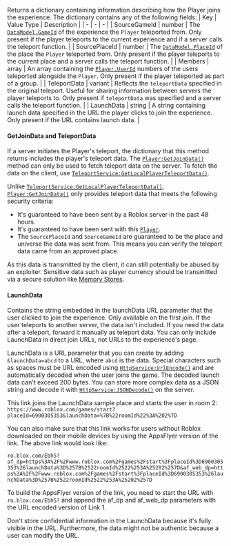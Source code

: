 Returns a dictionary containing information describing how the Player
joins the experience. The dictionary contains any of the following fields:
| Key | Value Type | Description |
| - | - | - |
| SourceGameId | number | The [`DataModel.GameId`](https://create.roblox.com/docs/reference/engine/classes/DataModel#GameId) of the experience the `Player` teleported from. Only present if the player teleports to the current experience and if a server calls the teleport function. |
| SourcePlaceId | number | The [`DataModel.PlaceId`](https://create.roblox.com/docs/reference/engine/classes/DataModel#PlaceId) of the place the `Player` teleported from. Only present if the player teleports to the current place and a server calls the teleport function. |
| Members | array | An array containing the [`Player.UserId`](https://create.roblox.com/docs/reference/engine/classes/Player#UserId) numbers of the users teleported alongside the `Player`. Only present if the player teleported as part of a group. |
| TeleportData | variant | Reflects the `teleportData` specified in the original teleport. Useful for sharing information between servers the player teleports to. Only present if `teleportData` was specified and a server calls the teleport function. |
| LaunchData | string | A string containing launch data specified in the URL the player clicks to join the experience. Only present if the URL contains launch data. |

#### GetJoinData and TeleportData

If a server initiates the Player's teleport, the dictionary that this
method returns includes the player's teleport data. The
[`Player:GetJoinData()`](https://create.roblox.com/docs/reference/engine/classes/Player#GetJoinData) method can only be used to fetch teleport
data on the server. To fetch the data on the client, use
[`TeleportService:GetLocalPlayerTeleportData()`](https://create.roblox.com/docs/reference/engine/classes/TeleportService#GetLocalPlayerTeleportData).

Unlike [`TeleportService:GetLocalPlayerTeleportData()`](https://create.roblox.com/docs/reference/engine/classes/TeleportService#GetLocalPlayerTeleportData),
[`Player:GetJoinData()`](https://create.roblox.com/docs/reference/engine/classes/Player#GetJoinData) only provides teleport data that meets the
following security criteria:

- It's guaranteed to have been sent by a Roblox server in the past 48
hours.
- It's guaranteed to have been sent with this [`Player`](https://create.roblox.com/docs/reference/engine/classes/Player).
- The `SourcePlaceId` and `SourceGameId` are guaranteed to be the place
and universe the data was sent from. This means you can verify the
teleport data came from an approved place.

As this data is transmitted by the client, it can still potentially be
abused by an exploiter. Sensitive data such as player currency should be
transmitted via a secure solution like
[Memory Stores](https://create.roblox.com/docs/cloud-services/memory-stores).
#### LaunchData

Contains the string embedded in the launchData URL parameter that the user
clicked to join the experience. Only available on the first join. If the
user teleports to another server, the data isn't included. If you need the
data after a teleport, forward it manually as teleport data. You can only
include LaunchData in direct join URLs, not URLs to the experience's page.

LaunchData is a URL parameter that you can create by adding
`&launchData=abcd` to a URL, where `abcd` is the data. Special characters
such as spaces must be URL encoded using [`HttpService:UrlEncode()`](https://create.roblox.com/docs/reference/engine/classes/HttpService#UrlEncode)
and are automatically decoded when the user joins the game. The decoded
launch data can't exceed 200 bytes. You can store more complex data as a
JSON string and decode it with [`HttpService:JSONDecode()`](https://create.roblox.com/docs/reference/engine/classes/HttpService#JSONDecode) on the
server.

This link joins the LaunchData sample place and starts the user in room 2:
`https://www.roblox.com/games/start?placeId=6900305353&launchData=%7B%22roomId%22%3A%202%7D`

You can also make sure that this link works for users without Roblox
downloaded on their mobile devices by using the AppsFlyer version of the
link. The above link would look like:

`ro.blox.com/Ebh5?af_dp=https%3A%2F%2Fwww.roblox.com%2Fgames%2Fstart%3FplaceId%3D6900305353%26launchData%3D%257B%2522roomId%2522%253A%25202%257D&af_web_dp=https%3A%2F%2Fwww.roblox.com%2Fgames%2Fstart%3FplaceId%3D6900305353%26launchData%3D%257B%2522roomId%2522%253A%25202%257D`

To build the AppsFlyer version of the link, you need to start the URL with
`ro.blox.com/Ebh5?` and append the af_dp and af_web_dp parameters with the
URL encoded version of Link 1.

Don't store confidential information in the LaunchData because it's fully
visible in the URL. Furthermore, the data might not be authentic because a
user can modify the URL.